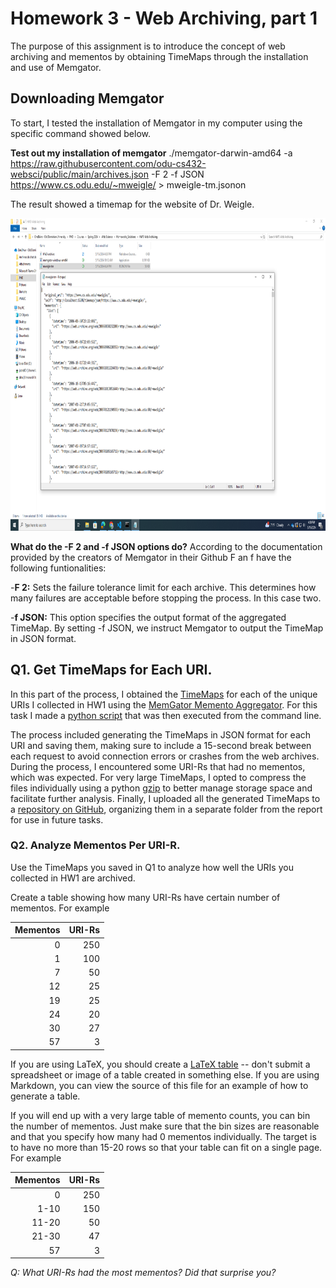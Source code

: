 # Homework 3 - Web Archiving, part 1 

The purpose of this assignment is to introduce the concept of web archiving and mementos by obtaining TimeMaps through the installation and use of Memgator.

## Downloading Memgator

To start, I tested the installation of Memgator in my computer using the specific command showed below.

**Test out my installation of memgator**
./memgator-darwin-amd64 -a https://raw.githubusercontent.com/odu-cs432-websci/public/main/archives.json -F 2 -f JSON https://www.cs.odu.edu/~mweigle/ > mweigle-tm.jsonon

The result showed a timemap for the website of Dr. Weigle.

<img src="Images/test_install_memgator.PNG" height="500" alt="">

**What do the -F 2 and -f JSON options do?**
According to the documentation provided by the creators of Memgator in their Github F an f have the following funtionalities:

-**F 2:** Sets the failure tolerance limit for each archive. This determines how many failures are acceptable before stopping the process. In this case two.

-**f JSON:** This option specifies the output format of the aggregated TimeMap. By setting -f JSON, we instruct Memgator to output the TimeMap in JSON format.

## Q1. Get TimeMaps for Each URI.

In this part of the process, I obtained the [TimeMaps](http://www.mementoweb.org/guide/quick-intro/) for each of the unique URIs I collected in HW1 using the [MemGator Memento Aggregator](https://github.com/oduwsdl/MemGator). For this task I made a [python script](https://github.com/jgbotello/Web-Science/blob/main/HW3-Web%20Archiving/get%20Timemaps/get_timemaps.py) that was then executed from the command line. 

The process included generating the TimeMaps in JSON format for each URI and saving them, making sure to include a 15-second break between each request to avoid connection errors or crashes from the web archives. During the process, I encountered some URI-Rs that had no mementos, which was expected. For very large TimeMaps, I opted to compress the files individually using a python [gzip](https://github.com/jgbotello/Web-Science/blob/main/HW3-Web%20Archiving/get%20Timemaps/compress.py) to better manage storage space and facilitate further analysis. Finally, I uploaded all the generated TimeMaps to a [repository on GitHub](https://github.com/jgbotello/Web-Science/tree/main/HW3-Web%20Archiving/get%20Timemaps/timemaps), organizing them in a separate folder from the report for use in future tasks.

### Q2. Analyze Mementos Per URI-R.

Use the TimeMaps you saved in Q1 to analyze how well the URIs you collected in HW1 are archived.

Create a table showing how many URI-Rs have certain number of mementos.  For example

|Mementos | URI-Rs |
|---------:|--------:|
|   0     |  250   |
|   1     |  100   |
|   7     |   50   |
|   12     |   25   |
|   19     |   25   |
|   24     |  20  |
|   30     |   27   |
|  57     |    3   |

If you are using LaTeX, you should create a [LaTeX table](https://www.overleaf.com/learn/latex/tables) -- don't submit a spreadsheet or image of a table created in something else.  If you are using Markdown, you can view the source of this file for an example of how to generate a table.

If you will end up with a very large table of memento counts, you can bin the number of mementos.  Just make sure that the bin sizes are reasonable and that you specify how many had 0 mementos individually. The target is to have no more than 15-20 rows so that your table can fit on a single page.  For example

|Mementos | URI-Rs |
|---------:|--------:|
|   0     |  250   |
|   1-10     |  150   |
|   11-20     |   50   |
|   21-30     |   47   |
|  57     |    3   |

*Q: What URI-Rs had the most mementos?  Did that surprise you?*
 

